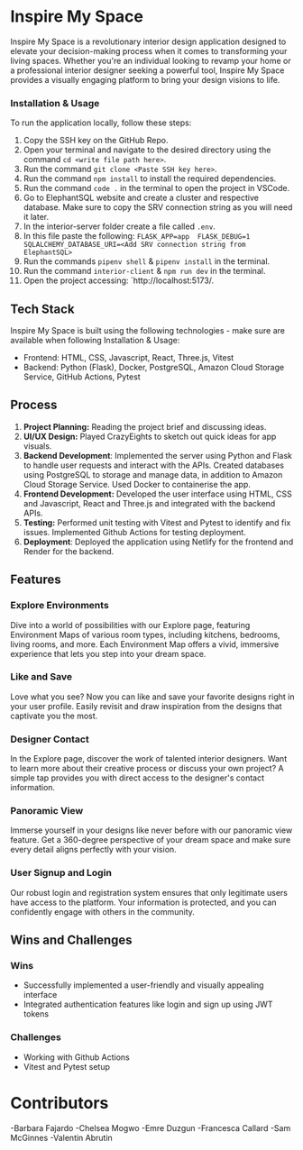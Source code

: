 # Inspire My Space

Inspire My Space is a revolutionary interior design application designed to elevate your decision-making process when it comes to transforming your living spaces. Whether you're an individual looking to revamp your home or a professional interior designer seeking a powerful tool, Inspire My Space provides a visually engaging platform to bring your design visions to life.

### Installation & Usage
To run the application locally, follow these steps:

1. Copy the SSH key on the GitHub Repo.
2. Open your terminal and navigate to the desired directory using the command `cd <write file path here>`.
3. Run the command `git clone <Paste SSH key here>`.
6. Run the command `npm install` to install the required dependencies.
7. Run the command `code .` in the terminal to open the project in VSCode.
8. Go to ElephantSQL website and create a cluster and respective database. Make sure to copy the SRV connection string as you will need it later. 
9. In the interior-server folder create a file called `.env`.
10. In this file paste the following:
`FLASK_APP=app 
FLASK_DEBUG=1
SQLALCHEMY_DATABASE_URI=<Add SRV connection string from ElephantSQL>`
11. Run the commands `pipenv shell` & `pipenv install` in the terminal.
12. Run the command  `interior-client` & `npm run dev` in the terminal.
13. Open the project accessing: `http://localhost:5173/.

## Tech Stack
Inspire My Space is built using the following technologies - make sure are available when following Installation & Usage:

- Frontend: HTML, CSS, Javascript, React, Three.js, Vitest
- Backend: Python (Flask), Docker, PostgreSQL, Amazon Cloud Storage Service, GitHub Actions, Pytest

## Process

1. **Project Planning:** Reading the project brief and discussing ideas.
2. **UI/UX Design:** Played CrazyEights to sketch out quick ideas for app visuals. 
3. **Backend Development**: Implemented the server using Python and Flask to handle user requests and interact with the APIs. Created databases using PostgreSQL to storage and manage data, in addition to Amazon Cloud Storage Service. Used Docker to containerise the app.
4. **Frontend Development:** Developed the user interface using HTML, CSS and Javascript, React and Three.js and integrated with the backend APIs.
5. **Testing:** Performed unit testing with Vitest and Pytest to identify and fix issues. Implemented Github Actions for testing deployment. 
6. **Deployment**: Deployed the application using Netlify for the frontend and Render for the backend.

## Features

### Explore Environments
Dive into a world of possibilities with our Explore page, featuring Environment Maps of various room types, including kitchens, bedrooms, living rooms, and more. Each Environment Map offers a vivid, immersive experience that lets you step into your dream space.

### Like and Save
Love what you see? Now you can like and save your favorite designs right in your user profile. Easily revisit and draw inspiration from the designs that captivate you the most.

### Designer Contact
In the Explore page, discover the work of talented interior designers. Want to learn more about their creative process or discuss your own project? A simple tap provides you with direct access to the designer's contact information.

### Panoramic View
Immerse yourself in your designs like never before with our panoramic view feature. Get a 360-degree perspective of your dream space and make sure every detail aligns perfectly with your vision.

### User Signup and Login
Our robust login and registration system ensures that only legitimate users have access to the platform. Your information is protected, and you can confidently engage with others in the community.

## Wins and Challenges

### Wins
- Successfully implemented a user-friendly and visually appealing interface
- Integrated authentication features like login and sign up using JWT tokens


### Challenges
- Working with Github Actions
- Vitest and Pytest setup


# Contributors
-Barbara Fajardo
-Chelsea Mogwo
-Emre Duzgun
-Francesca Callard
-Sam McGinnes
-Valentin Abrutin

